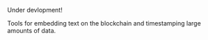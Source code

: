 Under devlopment!


Tools for embedding text on the blockchain and timestamping large amounts of data.
